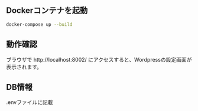 ## Dockerコンテナを起動
```bash
docker-compose up --build
```
## 動作確認
ブラウザで http://localhost:8002/ にアクセスすると、Wordpressの設定画面が表示されます。
## DB情報
.envファイルに記載
